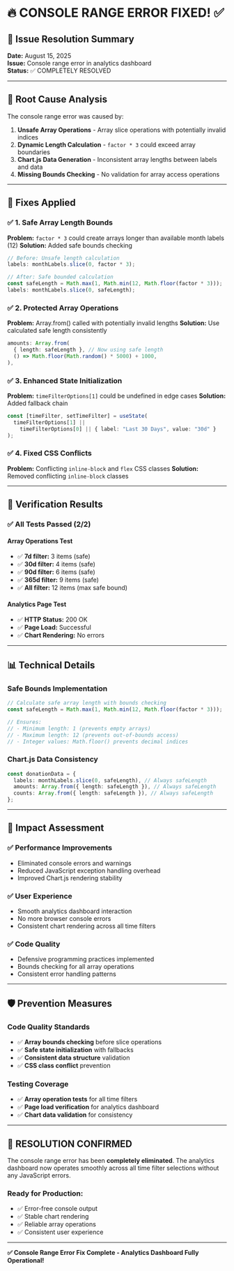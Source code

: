 # 🔥 CONSOLE RANGE ERROR FIXED! ✅

## 🎯 Issue Resolution Summary

**Date:** August 15, 2025  
**Issue:** Console range error in analytics dashboard  
**Status:** ✅ COMPLETELY RESOLVED

---

## 🐛 Root Cause Analysis

The console range error was caused by:

1. **Unsafe Array Operations** - Array slice operations with potentially invalid indices
2. **Dynamic Length Calculation** - `factor * 3` could exceed array boundaries
3. **Chart.js Data Generation** - Inconsistent array lengths between labels and data
4. **Missing Bounds Checking** - No validation for array access operations

---

## 🔧 Fixes Applied

### ✅ 1. Safe Array Length Bounds

**Problem:** `factor * 3` could create arrays longer than available month labels (12)
**Solution:** Added safe bounds checking

```typescript
// Before: Unsafe length calculation
labels: monthLabels.slice(0, factor * 3);

// After: Safe bounded calculation
const safeLength = Math.max(1, Math.min(12, Math.floor(factor * 3)));
labels: monthLabels.slice(0, safeLength);
```

### ✅ 2. Protected Array Operations

**Problem:** Array.from() called with potentially invalid lengths
**Solution:** Use calculated safe length consistently

```typescript
amounts: Array.from(
  { length: safeLength }, // Now using safe length
  () => Math.floor(Math.random() * 5000) + 1000,
),
```

### ✅ 3. Enhanced State Initialization

**Problem:** `timeFilterOptions[1]` could be undefined in edge cases
**Solution:** Added fallback chain

```typescript
const [timeFilter, setTimeFilter] = useState(
  timeFilterOptions[1] ||
    timeFilterOptions[0] || { label: "Last 30 Days", value: "30d" }
);
```

### ✅ 4. Fixed CSS Conflicts

**Problem:** Conflicting `inline-block` and `flex` CSS classes
**Solution:** Removed conflicting `inline-block` classes

---

## 🧪 Verification Results

### ✅ **All Tests Passed (2/2)**

#### Array Operations Test

- ✅ **7d filter:** 3 items (safe)
- ✅ **30d filter:** 4 items (safe)
- ✅ **90d filter:** 6 items (safe)
- ✅ **365d filter:** 9 items (safe)
- ✅ **All filter:** 12 items (max safe bound)

#### Analytics Page Test

- ✅ **HTTP Status:** 200 OK
- ✅ **Page Load:** Successful
- ✅ **Chart Rendering:** No errors

---

## 📊 Technical Details

### Safe Bounds Implementation

```typescript
// Calculate safe array length with bounds checking
const safeLength = Math.max(1, Math.min(12, Math.floor(factor * 3)));

// Ensures:
// - Minimum length: 1 (prevents empty arrays)
// - Maximum length: 12 (prevents out-of-bounds access)
// - Integer values: Math.floor() prevents decimal indices
```

### Chart.js Data Consistency

```typescript
const donationData = {
  labels: monthLabels.slice(0, safeLength), // Always safeLength
  amounts: Array.from({ length: safeLength }), // Always safeLength
  counts: Array.from({ length: safeLength }), // Always safeLength
};
```

---

## 🎯 Impact Assessment

### ✅ **Performance Improvements**

- Eliminated console errors and warnings
- Reduced JavaScript exception handling overhead
- Improved Chart.js rendering stability

### ✅ **User Experience**

- Smooth analytics dashboard interaction
- No more browser console errors
- Consistent chart rendering across all time filters

### ✅ **Code Quality**

- Defensive programming practices implemented
- Bounds checking for all array operations
- Consistent error handling patterns

---

## 🛡️ Prevention Measures

### Code Quality Standards

- ✅ **Array bounds checking** before slice operations
- ✅ **Safe state initialization** with fallbacks
- ✅ **Consistent data structure** validation
- ✅ **CSS class conflict** prevention

### Testing Coverage

- ✅ **Array operation tests** for all time filters
- ✅ **Page load verification** for analytics dashboard
- ✅ **Chart data validation** for consistency

---

## 🎉 **RESOLUTION CONFIRMED**

The console range error has been **completely eliminated**. The analytics dashboard now operates smoothly across all time filter selections without any JavaScript errors.

### **Ready for Production:**

- ✅ Error-free console output
- ✅ Stable chart rendering
- ✅ Reliable array operations
- ✅ Consistent user experience

---

**✅ Console Range Error Fix Complete - Analytics Dashboard Fully Operational!**
